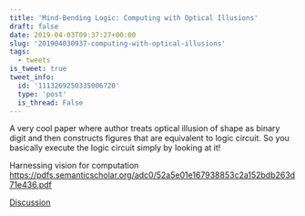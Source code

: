 ```yaml
---
title: 'Mind-Bending Logic: Computing with Optical Illusions'
draft: false
date: 2019-04-03T09:37:27+00:00
slug: '201904030937-computing-with-optical-illusions'
tags:
  - tweets
is_tweet: true
tweet_info:
  id: '1113269250335006720'
  type: 'post'
  is_thread: False
---
```




A very cool paper where author treats optical illusion of shape as binary digit and then constructs figures that are equivalent to logic circuit. So you basically execute the logic circuit simply by looking at it!

Harnessing vision for computation
<https://pdfs.semanticscholar.org/adc0/52a5e01e167938853c2a152bdb263d71e436.pdf>

[Discussion](https://x.com/sytelus/status/1113269250335006720)
